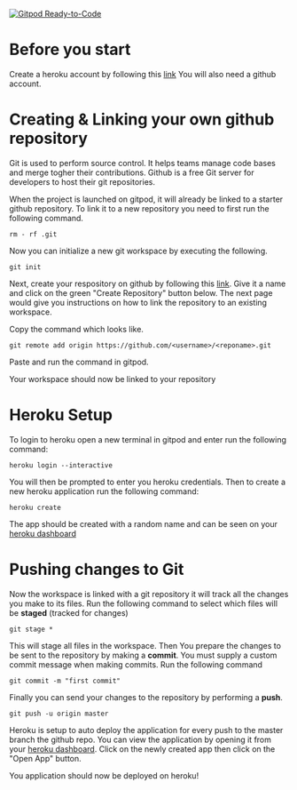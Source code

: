 [![Gitpod Ready-to-Code](https://img.shields.io/badge/Gitpod-Ready--to--Code-blue?logo=gitpod)](https://gitpod.io/#https://github.com/Kershawn/info2602ps.git) 

# Before you start
Create a heroku account by following this [link](https://signup.heroku.com/login)
You will also need a github account.

# Creating & Linking your own github repository
Git is used to perform source control. It helps teams manage code bases and merge togher their contributions.
Github is a free Git server for developers to host their git repositories.

When the project is launched on gitpod, it will already be linked to a starter github repository. To link it to a new repository you need to first run the following command.

```
rm - rf .git
```
Now you can initialize a new git workspace by executing the following.


```
git init
```

Next, create your respository on github by following this [link](https://github.com/new). Give it a name and click on the green "Create Repository" button below.
The next page would give you instructions on how to link the repository to an existing workspace.

Copy the command which looks like.

```
git remote add origin https://github.com/<username>/<reponame>.git
```
Paste and run the command in gitpod.

Your workspace should now be linked to your repository

# Heroku Setup
To login to heroku open a new terminal in gitpod and enter run the following command:

```
heroku login --interactive
```
You will then be prompted to enter you heroku credentials. Then to create a new heroku application run the following command:

```
heroku create
```
The app should be created with a random name and can be seen on your [heroku dashboard](https://dashboard.heroku.com/apps/)

# Pushing changes to Git
Now the workspace is linked with a git repository it will track all the changes you make to its files.
Run the following command to select which files will be **staged** (tracked for changes)

```
git stage *
```

This will stage all files in the workspace.
Then You prepare the changes to be sent to the repository by making a **commit**. You must supply a custom commit message when making commits.
Run the following command

```
git commit -m "first commit"
```

Finally you can send your changes to the repository by performing a **push**.

```
git push -u origin master
```

Heroku is setup to auto deploy the application for every push to the master branch the github repo. You can view the application by opening it from your [heroku dashboard](https://dashboard.heroku.com/apps/). Click on the newly created app then click on the "Open App" button.

You application should now be deployed on heroku!

